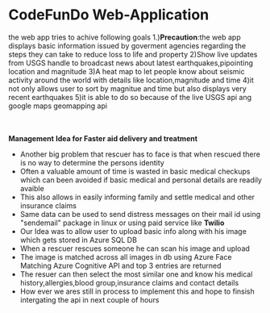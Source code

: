 # CodeFunDo Web-Application
the web app tries to achive following goals
1.)<b>Precaution</b>:the web app displays basic information issued by goverment agencies regarding the steps they can take 
to reduce loss to life and property
2)Show live updates from USGS handle to broadcast news about latest earthquakes,pipointing location and magnitude
3)A heat map to let people know about seismic activity around the world with details like location,magnitude and time
4)it not only allows user to sort by magnitue and time but also displays very recent earthquakes
5)it is able to do so because of the live USGS api ang google maps geomapping api

<br><br>
<b>Management</b>
<b>Idea for Faster aid delivery and treatment</b>
<ul>

<li>
Another big problem that rescuer has to face is that when rescued there is no way to determine the persons identity
</li>

<li>
Often a valuable amount of time is wasted in basic medical checkups which can been avoided if basic medical and personal details are readily avaible
</li>
  
<li>
This also allows in easily informing family and settle medical and other insurance claims
</li>

<li>
Same data can be used to send distress messages on their mail id using "sendemail" package in linux or using paid service like
<b>Twilio</b>
</li>
  
<li>
Our Idea was to allow user to upload basic info along with his image which gets stored in Azure SQL DB
</li>

<li>
When a rescuer rescues someone he can scan his image and upload
</li>
  
<li>
The image is matched across all images in db using Azure Face Matching Azure Cognitive API and top 3 entries are returned
</li>
  
<li>
The resuer can then select the most similar one and know his medical history,allergies,blood group,insurance claims and contact details
</li>

<li>How ever we ares still in process to implement this and hope to finsish intergating the api in next couple of hours
</li>

</ul>
